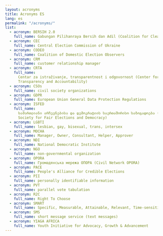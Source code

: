 ```yaml
---
layout: acronyms
title: Acronyms ES
lang: es
permalink: "/acronyms/"
list:
  - acronym: BERSIH 2.0
    full_name: Gabungan Pilihanraya Bersih dan Adil (Coalition for Clean and Fair Elections)
  - acronym: CEC
    full_name: Central Election Commission of Ukraine
  - acronym: CODEO
    full_name: Coalition of Domestic Election Observers
  - acronym: CRM
    full_name: customer relationship manager
  - acronym: CRTA
    full_name:
      Centar za istraživanje, transparentnost i odgovornost (Center for Research,
      Transparency and Accountability)
  - acronym: CSOs
    full_name: civil society organizations
  - acronym: GDPR
    full_name: European Union General Data Protection Regulations
  - acronym: ISFED
    full_name:
      სამართლიანი არჩევნებისა და დემოკრატიის საერთაშორისო საზოგადოება (International
      Society for Fair Elections and Democracy)
  - acronym: LGBTI
    full_name: lesbian, gay, bisexual, trans, intersex
  - acronym: MOCHA
    full_name: Manager, Owner, Consultant, Helper, Approver
  - acronym: NDI
    full_name: National Democratic Institute
  - acronym: NGO
    full_name: non-governmental organization
  - acronym: OPORA
    full_name: Громадянська мережа ОПОРА (Civil Network OPORA)
  - acronym: PACE
    full_name: People's Alliance for Credible Elections
  - acronym: PII
    full_name: personally identifiable information
  - acronym: PVT
    full_name: parallel vote tabulation
  - acronym: R2C
    full_name: Right To Choose
  - acronym: SMART
    full_name: Specific, Measurable, Attainable, Relevant, Time-sensitive
  - acronym: SMS
    full_name: short message service (text messages)
  - acronym: YIAGA AFRICA
    full_name: Youth Initiative for Advocacy, Growth & Advancement
---
```

